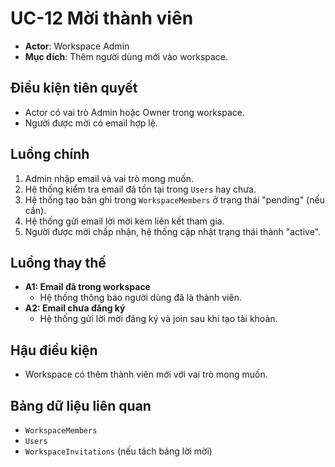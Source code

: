 # UC-12 Mời thành viên

- **Actor**: Workspace Admin
- **Mục đích**: Thêm người dùng mới vào workspace.

## Điều kiện tiên quyết
- Actor có vai trò Admin hoặc Owner trong workspace.
- Người được mời có email hợp lệ.

## Luồng chính
1. Admin nhập email và vai trò mong muốn.
2. Hệ thống kiểm tra email đã tồn tại trong `Users` hay chưa.
3. Hệ thống tạo bản ghi trong `WorkspaceMembers` ở trạng thái "pending" (nếu cần).
4. Hệ thống gửi email lời mời kèm liên kết tham gia.
5. Người được mời chấp nhận, hệ thống cập nhật trạng thái thành "active".

## Luồng thay thế
- **A1: Email đã trong workspace**
  - Hệ thống thông báo người dùng đã là thành viên.
- **A2: Email chưa đăng ký**
  - Hệ thống gửi lời mời đăng ký và join sau khi tạo tài khoản.

## Hậu điều kiện
- Workspace có thêm thành viên mới với vai trò mong muốn.

## Bảng dữ liệu liên quan
- `WorkspaceMembers`
- `Users`
- `WorkspaceInvitations` (nếu tách bảng lời mời)
